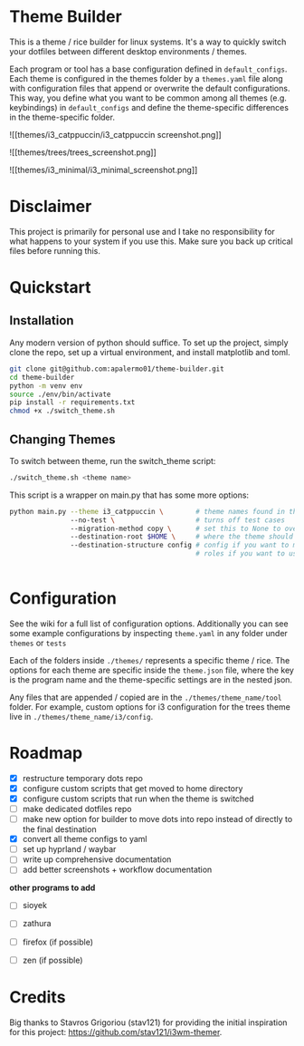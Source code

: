# Theme Builder 

This is a theme / rice builder for linux systems. It's a way to quickly switch
your dotfiles between different desktop environments / themes. 

Each program or tool has a base configuration defined in `default_configs`. Each
theme is configured in the themes folder by a `themes.yaml` file along with
configuration files that append or overwrite the default configurations. This
way, you define what you want to be common among all themes (e.g. keybindings)
in `default_configs` and define the theme-specific differences in the
theme-specific folder.

![[themes/i3_catppuccin/i3_catppuccin screenshot.png]]

![[themes/trees/trees_screenshot.png]]

![[themes/i3_minimal/i3_minimal_screenshot.png]]

# Disclaimer

This project is primarily for personal use and I take no responsibility for
what happens to your system if you use this. Make sure you back up critical
files before running this. 

# Quickstart

## Installation 
Any modern version of python should suffice. To set up the project, simply clone
the repo, set up a virtual environment, and install matplotlib and toml.

```bash 
git clone git@github.com:apalermo01/theme-builder.git
cd theme-builder 
python -m venv env 
source ./env/bin/activate 
pip install -r requirements.txt
chmod +x ./switch_theme.sh
```

## Changing Themes

To switch between theme, run the switch_theme script:

```bash
./switch_theme.sh <theme name>
```

This script is a wrapper on main.py that has some more options:

```bash 
python main.py --theme i3_catppuccin \        # theme names found in the themes folder
               --no-test \                    # turns off test cases
               --migration-method copy \      # set this to None to overwrite nothing and inspect the build folder
               --destination-root $HOME \     # where the theme should get moved to
               --destination-structure config # config if you want to move directly to home directory
                                              # roles if you want to use some other automation tool to install the dotfiles
               

```

# Configuration 

See the wiki for a full list of configuration options. Additionally you can see
some example configurations by inspecting `theme.yaml` in any folder under
`themes` or `tests`

Each of the folders inside `./themes/` represents a specific theme / rice. The
options for each theme are specific inside the `theme.json` file, where the key
is the program name and the theme-specific settings are in the nested json.

Any files that are appended / copied are in the `./themes/theme_name/tool`
folder. For example, custom options for i3 configuration for the trees theme
live in `./themes/theme_name/i3/config`. 

# Roadmap
- [x] restructure temporary dots repo 
- [x] configure custom scripts that get moved to home directory 
- [x] configure custom scripts that run when the theme is switched
- [ ] make dedicated dotfiles repo 
- [ ] make new option for builder to move dots into repo instead of directly to the final destination
- [x] convert all theme configs to yaml
- [ ] set up hyprland / waybar
- [ ] write up comprehensive documentation
- [ ] add better screenshots + workflow documentation

**other programs to add**
- [ ] sioyek
- [ ] zathura
- [ ] firefox (if possible)
- [ ] zen (if possible)



# Credits
Big thanks to Stavros Grigoriou (stav121) for providing the initial inspiration
for this project: https://github.com/stav121/i3wm-themer.


